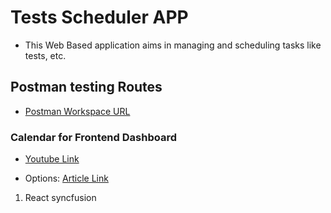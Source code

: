 # Tests Scheduler APP

- This Web Based application aims in managing and scheduling tasks like tests, etc.

## Postman testing Routes
- [Postman Workspace URL](https://www.postman.com/spaceflight-meteorologist-55536252/workspace/cas-testsscheduler/collection/28049592-7442af36-7350-48d3-be5f-8252e8d99467?action=share&creator=28049592)

### Calendar for Frontend Dashboard

- [Youtube Link](https://youtube.com/playlist?list=PLDzXQPWT8wEBcA9SvNAYDr4IBWsHgo-FO&si=M-aS2nMv1NWCe2IU)

- Options: [Article Link](https://retool.com/blog/best-react-calendar-components)

1. React syncfusion